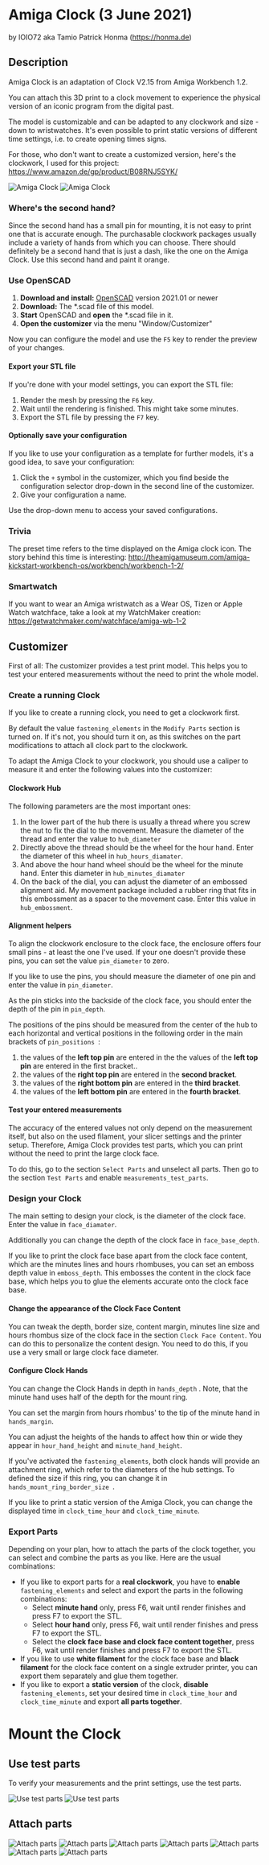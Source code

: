 # Amiga Clock (3 June 2021)
by IOIO72 aka Tamio Patrick Honma (https://honma.de)

## Description

Amiga Clock is an adaptation of Clock V2.15 from Amiga Workbench 1.2.

You can attach this 3D print to a clock movement to experience the physical version of an iconic program from the digital past.

The model is customizable and can be adapted to any clockwork and size - down to wristwatches. It's even possible to print static versions of different time settings, i.e. to create opening times signs.

For those, who don't want to create a customized version, here's the clockwork, I used for this project:
https://www.amazon.de/gp/product/B08RNJ5SYK/

![Amiga Clock](20210604_154402.jpg)
![Amiga Clock](20210604_154412.jpg)

### Where's the second hand?

Since the second hand has a small pin for mounting, it is not easy to print one that is accurate enough. The purchasable clockwork packages usually include a variety of hands from which you can choose. There should definitely be a second hand that is just a dash, like the one on the Amiga Clock. Use this second hand and paint it orange.

### Use OpenSCAD

1. **Download and install:** [OpenSCAD](http://openscad.org/) version 2021.01 or newer
2. **Download:** The *.scad file of this model.
3. **Start** OpenSCAD and **open** the *.scad file in it.
4. **Open the customizer** via the menu "Window/Customizer"

Now you can configure the model and use the `F5` key to render the preview of your changes.

#### Export your STL file

If you're done with your model settings, you can export the STL file:

1. Render the mesh by pressing the `F6` key.
2. Wait until the rendering is finished. This might take some minutes.
3. Export the STL file by pressing the `F7` key.

#### Optionally save your configuration

If you like to use your configuration as a template for further models, it's a good idea, to save your configuration:

1. Click the `+` symbol in the customizer, which you find beside the configuration selector drop-down in the second line of the customizer.
2. Give your configuration a name.

Use the drop-down menu to access your saved configurations.


### Trivia

The preset time refers to the time displayed on the Amiga clock icon.
The story behind this time is interesting:
http://theamigamuseum.com/amiga-kickstart-workbench-os/workbench/workbench-1-2/

### Smartwatch

If you want to wear an Amiga wristwatch as a Wear OS, Tizen or Apple Watch watchface, take a look at my WatchMaker creation:
https://getwatchmaker.com/watchface/amiga-wb-1-2

## Customizer

First of all: The customizer provides a test print model. This helps you to test your entered measurements without the need to print the whole model.

### Create a running Clock

If you like to create a running clock, you need to get a clockwork first.

By default the value `fastening_elements` in the `Modify Parts` section is turned on. If it's not, you should turn it on, as this switches on the part modifications to attach all clock part to the clockwork.

To adapt the Amiga Clock to your clockwork, you should use a caliper to measure it and enter the following values into the customizer:

#### Clockwork Hub

The following parameters are the most important ones:

1. In the lower part of the hub there is usually a thread where you screw the nut to fix the dial to the movement. Measure the diameter of the thread and enter the value to `hub_diameter`
2. Directly above the thread should be the wheel for the hour hand. Enter the diameter of this wheel in `hub_hours_diamater`.
3. And above the hour hand wheel should be the wheel for the minute hand. Enter this diameter in `hub_minutes_diamater`
4. On the back of the dial, you can adjust the diameter of an embossed alignment aid. My movement package included a rubber ring that fits in this embossment as a spacer to the movement case. Enter this value in `hub_embossment`.

#### Alignment helpers

To align the clockwork enclosure to the clock face, the enclosure offers four small pins - at least the one I've used. If your one doesn't provide these pins, you can set the value `pin_diameter` to zero.

If you like to use the pins, you should measure the diameter of one pin and enter the value in `pin_diameter`.

As the pin sticks into the backside of the clock face, you should enter the depth of the pin in `pin_depth`.

The positions of the pins should be measured from the center of the hub to each horizontal and vertical positions in the following order in the main brackets of `pin_positions `:

1. the values of the **left top pin** are entered in the the values of the **left top pin** are entered in the first bracket..
2. the values of the **right top pin** are entered in the **second bracket**.
3. the values of the **right bottom pin** are entered in the **third bracket**.
4. the values of the **left bottom pin** are entered in the **fourth bracket**.

#### Test your entered measurements

The accuracy of the entered values not only depend on the measurement itself, but also on the used filament, your slicer settings and the printer setup. Therefore, Amiga Clock provides test parts, which you can print without the need to print the large clock face.

To do this, go to the section `Select Parts` and unselect all parts. Then go to the section `Test Parts` and enable `measurements_test_parts`.

### Design your Clock

The main setting to design your clock, is the diameter of the clock face. Enter the value in `face_diamater`.

Additionally you can change the depth of the clock face in `face_base_depth`.

If you like to print the clock face base apart from the clock face content, which are the minutes lines and hours rhombuses, you can set an emboss depth value in `emboss_depth`. This embosses the content in the clock face base, which helps you to glue the elements accurate onto the clock face base.

#### Change the appearance of the Clock Face Content

You can tweak the depth, border size, content margin, minutes line size and hours rhombus size of the clock face in the section `Clock Face Content`. You can do this to personalize the content design. You need to do this, if you use a very small or large clock face diameter.

#### Configure Clock Hands

You can change the Clock Hands in depth in `hands_depth` . Note, that the minute hand uses half of the depth for the mount ring.

You can set the margin from hours rhombus' to the tip of the minute hand in `hands_margin`.

You can adjust the heights of the hands to affect how thin or wide they appear in `hour_hand_height` and `minute_hand_height`.

If you've activated the `fastening_elements`, both clock hands will provide an attachment ring, which refer to the diameters of the hub settings. To defined the size if this ring, you can change it in `hands_mount_ring_border_size `.

If you like to print a static version of the Amiga Clock, you can change the displayed time in `clock_time_hour` and `clock_time_minute`.

### Export Parts

Depending on your plan, how to attach the parts of the clock together, you can select and combine the parts as you like. Here are the usual combinations:

* If you like to export parts for a **real clockwork**, you have to **enable** `fastening_elements` and select and export the parts in the following combinations:
  * Select **minute hand** only, press F6, wait until render finishes and press F7 to export the STL.
  * Select **hour hand** only, press F6, wait until render finishes and press F7 to export the STL.
  * Select the **clock face base and clock face content together**, press F6, wait until render finishes and press F7 to export the STL.
* If you like to use **white filament** for the clock face base and **black filament** for the clock face content on a single extruder printer, you can export them separately and glue them together.
* If you like to export a **static version** of the clock,  **disable** `fastening_elements`, set your desired time in `clock_time_hour` and `clock_time_minute` and export **all parts together**.


# Mount the Clock

## Use test parts

To verify your measurements and the print settings, use the test parts.

![Use test parts](20210601_205304.jpg)
![Use test parts](20210601_170708.jpg)

## Attach parts

![Attach parts](20210603_143343.jpg)
![Attach parts](20210603_143351.jpg)
![Attach parts](20210603_113743.jpg)
![Attach parts](20210603_113823.jpg)
![Attach parts](20210603_113949.jpg)
![Attach parts](20210603_114022.jpg)
![Attach parts](20210604_154056.jpg)
